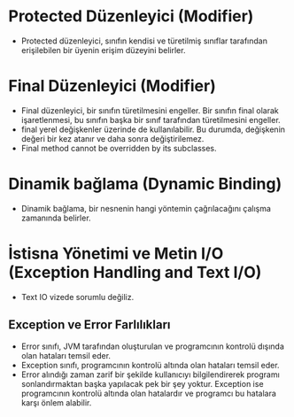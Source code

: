 # Protected Düzenleyici (Modifier)

- Protected düzenleyici, sınıfın kendisi ve türetilmiş sınıflar tarafından erişilebilen bir üyenin erişim düzeyini belirler.

# Final Düzenleyici (Modifier)

- Final düzenleyici, bir sınıfın türetilmesini engeller. Bir sınıfın final olarak işaretlenmesi, bu sınıfın başka bir sınıf tarafından türetilmesini engeller.
- final yerel değişkenler üzerinde de kullanılabilir. Bu durumda, değişkenin değeri bir kez atanır ve daha sonra değiştirilemez.
- Final method cannot be overridden by its subclasses.

# Dinamik bağlama (Dynamic Binding)

- Dinamik bağlama, bir nesnenin hangi yöntemin çağrılacağını çalışma zamanında belirler.

# İstisna Yönetimi ve Metin I/O (Exception Handling and Text I/O)

- Text IO vizede sorumlu değiliz.

## Exception ve Error Farlılıkları

- Error sınıfı, JVM tarafından oluşturulan ve programcının kontrolü dışında olan hataları temsil eder.
- Exception sınıfı, programcının kontrolü altında olan hataları temsil eder.
- Error alındığı zaman zarif bir şekilde kullanıcıyı bilgilendirerek programı sonlandırmaktan başka yapılacak pek bir şey yoktur. Exception ise programcının kontrolü altında olan hatalardır ve programcı bu hatalara karşı önlem alabilir.
